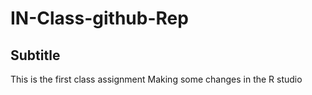 # IN-Class-github-Rep
## Subtitle 
This is the first class assignment
Making some changes in the R studio